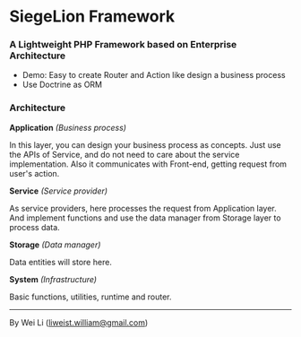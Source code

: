 # SiegeLion Framework
### A Lightweight PHP Framework based on Enterprise Architecture
- Demo: Easy to create Router and Action like design a business process
- Use Doctrine as ORM

### Architecture

**Application** *(Business process)*

In this layer, you can design your business process as concepts. Just use the APIs of Service, and do not need to care about the service implementation. Also it communicates with Front-end, getting request from user's action. 

**Service** *(Service provider)*

As service providers, here processes the request from Application layer. And implement functions and use the data manager from Storage layer to process data. 

**Storage** *(Data manager)*

Data entities will store here.

**System** *(Infrastructure)*

Basic functions, utilities, runtime and router.

---
By Wei Li (liweist.william@gmail.com)